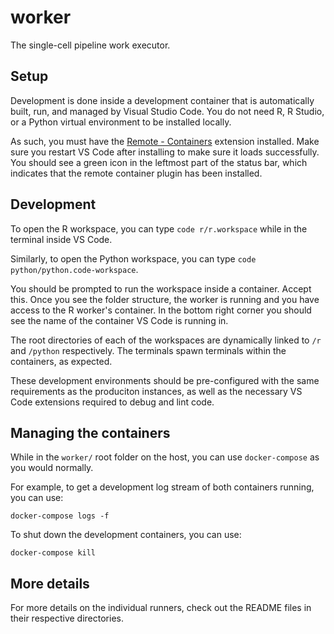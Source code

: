 worker
======

The single-cell pipeline work executor.

Setup
-----

Development is done inside a development container that is automatically built,
run, and managed by Visual Studio Code. You do not need R, R Studio, or a Python
virtual environment to be installed locally.

As such, you must have the
[Remote - Containers](https://marketplace.visualstudio.com/items?itemName=ms-vscode-remote.remote-containers)
extension installed. Make sure you restart VS Code after installing to make sure it
loads successfully. You should see a green icon in the leftmost part of the status bar,
which indicates that the remote container plugin has been installed.

Development
-----------

To open the R workspace, you can type `code r/r.workspace` while in the terminal inside
VS Code.

Similarly, to open the Python workspace, you can type `code python/python.code-workspace`.

You should be prompted to run the workspace inside a container. Accept this. Once
you see the folder structure, the worker is running and you have access to the
R worker's container. In the bottom right corner you should see the name of the container
VS Code is running in.

The root directories of each of the workspaces are dynamically linked to `/r` and `/python`
respectively. The terminals spawn terminals within the containers, as expected.

These development environments should be pre-configured with the same requirements as the
produciton instances, as well as the necessary VS Code extensions required to debug and
lint code.

Managing the containers
-----------------------

While in the `worker/` root folder on the host, you can use `docker-compose` as you would normally.

For example, to get a development log stream of both containers running, you can use:

    docker-compose logs -f

To shut down the development containers, you can use:

    docker-compose kill

More details
------------

For more details on the individual runners, check out the README files in their respective directories.